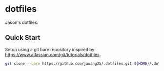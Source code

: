 # dotfiles

Jason's dotfiles.

## Quick Start

Setup using a git bare repository inspired by https://www.atlassian.com/git/tutorials/dotfiles.

```sh
git clone --bare https://github.com/jawang35/.dotfiles.git ${HOME}/.dotfiles.git && git --git-dir=${HOME}/.dotfiles.git --work-tree=${HOME} checkout && source ${HOME}/.bash_profile && git --git-dir=${HOME}/.dotfiles.git --work-tree=${HOME} submodule update --init --recursive
```
